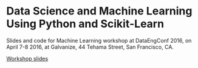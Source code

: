 # Data Science and Machine Learning Using Python and Scikit-Learn

Slides and code for Machine Learning workshop at DataEngConf 2016, on
April 7-8 2016, at Galvanize, 44 Tehama Street, San Francisco, CA.

[Workshop slides](http://www.slideshare.net/AsimJalis/data-science-and-machine-learning-using-python-and-scikitlearn-60612395)

